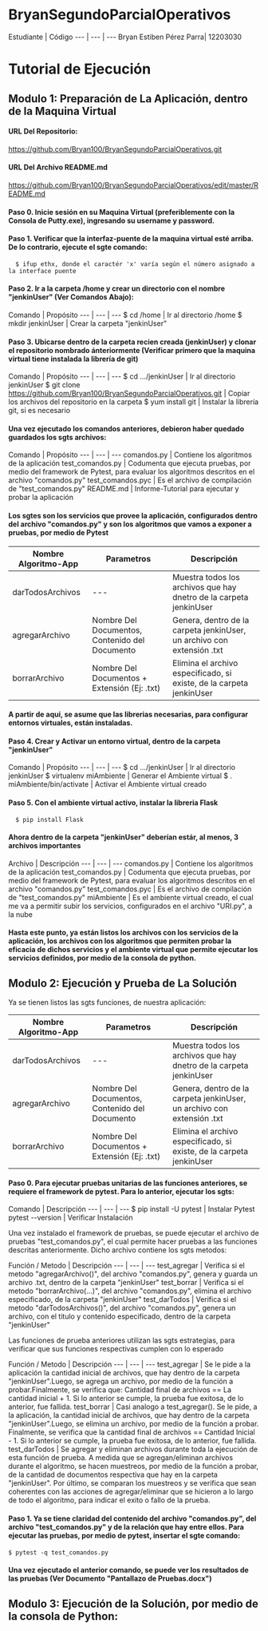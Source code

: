 # BryanSegundoParcialOperativos

Estudiante | Código
--- | --- | ---
Bryan Estiben Pérez Parra| 12203030

# Tutorial de Ejecución

## Modulo 1: Preparación de La Aplicación, dentro de la Maquina Virtual

#### URL Del Repositorio:
https://github.com/Bryan100/BryanSegundoParcialOperativos.git

#### URL Del Archivo README.md
https://github.com/Bryan100/BryanSegundoParcialOperativos/edit/master/README.md

#### Paso 0. Inicie sesión en su Maquina Virtual (preferiblemente con la Consola de Putty.exe), ingresando su username y password.

#### Paso 1. Verificar que la interfaz-puente de la maquina virtual esté arriba. De lo contrario, ejecute el sgte comando:
      $ ifup ethx, donde el caractér 'x' varía según el número asignado a la interface puente 
      
#### Paso 2. Ir a la carpeta /home y crear un directorio con el nombre "jenkinUser" (Ver Comandos Abajo):
 
Comando | Propósito
--- | --- | ---
$ cd /home | Ir al directorio /home
$ mkdir jenkinUser | Crear la carpeta "jenkinUser"


#### Paso 3. Ubicarse dentro de la carpeta recien creada (jenkinUser) y clonar el repositorio nombrado ánteriormente (Verificar primero que la maquina virtual tiene instalada la librería de git)

Comando | Propósito
--- | --- | ---
$ cd .../jenkinUser | Ir al directorio jenkinUser
$ git clone https://github.com/Bryan100/BryanSegundoParcialOperativos.git  | Copiar los archivos del repositorio en la carpeta
$ yum install git | Instalar la librería git, si es necesario

#### Una vez ejecutado los comandos anteriores, debieron haber quedado guardados los sgts archivos:

Comando | Propósito
--- | --- | ---
comandos.py | Contiene los algoritmos de la aplicación
test_comandos.py | Codumenta que ejecuta pruebas, por medio del framework de Pytest, para evaluar los algoritmos descritos en el archivo "comandos.py"
test_comandos.pyc | Es el archivo de compilación de "test_comandos.py"
README.md | Informe-Tutorial para ejecutar y probar la aplicación

#### Los sgtes son los servicios que provee la aplicación, configurados dentro del archivo "comandos.py" y son los algoritmos que vamos a exponer a pruebas, por medio de Pytest

Nombre Algoritmo-App | Parametros | Descripción
--- | --- | ---
darTodosArchivos | --- | Muestra todos los archivos que hay dnetro de la carpeta jenkinUser
agregarArchivo | Nombre Del Documentos, Contenido del Documento | Genera, dentro de la carpeta jenkinUser, un archivo con extensión .txt
borrarArchivo | Nombre Del Documentos + Extensión (Ej: .txt) | Elimina el archivo especificado, si existe, de la carpeta jenkinUser
        
#### A partir de aqui, se asume que las librerias necesarias, para configurar entornos virtuales, están instaladas.

#### Paso 4. Crear y Activar un entorno virtual, dentro de la carpeta "jenkinUser"
Comando | Propósito
--- | --- | ---
$ cd .../jenkinUser | Ir al directorio jenkinUser
$ virtualenv miAmbiente | Generar el Ambiente virtual
$ . miAmbiente/bin/activate | Activar el Ambiente virtual creado

#### Paso 5. Con el ambiente virtual activo, instalar la libreria Flask
      $ pip install Flask

#### Ahora dentro de la carpeta "jenkinUser" deberían estár, al menos, 3 archivos importantes

Archivo | Descripción
--- | --- | ---
comandos.py | Contiene los algoritmos de la aplicación
test_comandos.py | Codumenta que ejecuta pruebas, por medio del framework de Pytest, para evaluar los algoritmos descritos en el archivo "comandos.py"
test_comandos.pyc | Es el archivo de compilación de "test_comandos.py"
miAmbiente | Es el ambiente virtual creado, el cual me va a permitir subir los servicios, configurados en el archivo "URI.py", a la nube

#### Hasta este punto, ya están listos los archivos  con los servicios de la aplicación, los archivos con los algoritmos que permiten probar la eficacia de dichos servicios y el ambiente virtual que permite ejecutar los servicios definidos, por medio de la consola de python.

## Modulo 2: Ejecución y Prueba de La Solución

Ya se tienen listos las sgts funciones, de nuestra aplicación:

Nombre Algoritmo-App | Parametros | Descripción
--- | --- | ---
darTodosArchivos | --- | Muestra todos los archivos que hay dnetro de la carpeta jenkinUser
agregarArchivo | Nombre Del Documentos, Contenido del Documento | Genera, dentro de la carpeta jenkinUser, un archivo con extensión .txt
borrarArchivo | Nombre Del Documentos + Extensión (Ej: .txt) | Elimina el archivo especificado, si existe, de la carpeta jenkinUser
        
#### Paso 0. Para ejecutar pruebas unitarias de las funciones anteriores, se requiere el framework de pytest. Para lo anterior, ejecutar los sgts:

Comando | Descripción
--- | --- | ---
$ pip install -U pytest | Instalar Pytest
pytest --version | Verificar Instalación

Una vez instalado el framework de pruebas, se puede ejecutar el archivo de pruebas "test_comandos.py", el cual permite hacer pruebas a las funciones descritas anteriormente. Dicho archivo contiene los sgts metodos:

Función / Metodo | Descripción
--- | --- | ---
test_agregar | Verifica si el metodo "agregarArchivo()", del archivo "comandos.py", genera y guarda un archivo .txt, dentro de la carpeta "jenkinUser"
test_borrar | Verifica si el metodo "borrarArchivo(...)", del archivo "comandos.py", elimina el archivo especificado, de la carpeta "jenkinUser"
test_darTodos | Verifica si el metodo "darTodosArchivos()", del archivo "comandos.py", genera un archivo, con el titulo y contenido especificado, dentro de la carpeta "jenkinUser"

Las funciones de prueba anteriores utilizan las sgts estrategias, para verificar que sus funciones respectivas cumplen con lo esperado

Función / Metodo | Descripción
--- | --- | ---
test_agregar | Se le pide a la aplicación la cantidad inicial de archivos, que hay dentro de la carpeta "jenkinUser".Luego, se agrega un archivo, por medio de la función a probar.Finalmente, se verifica que: Cantidad final de archivos == La cantidad inicial + 1. Si lo anterior se cumple, la prueba fue exitosa, de lo anterior, fue fallida.
test_borrar | Casi analogo a test_agregar(). Se le pide, a la aplicación, la cantidad inicial de archivos, que hay dentro de la carpeta "jenkinUser".Luego, se elimina un archivo, por medio de la función a probar. Finalmente, se verifica que la cantidad final de archivos == Cantidad Inicial - 1. Si lo anterior se cumple, la prueba fue exitosa, de lo anterior, fue fallida.
test_darTodos | Se agregar y eliminan archivos durante toda la ejecución de esta función de prueba. A medida que se agregan/eliminan archivos durante el algoritmo, se hacen muestreos, por medio de la función a probar, de la cantidad de documentos respectiva que hay en la carpeta "jenkinUser". Por último, se comparan los muestreos y se verifica que sean coherentes con las acciones de agregar/eliminar que se hicieron a lo largo de todo el algoritmo, para indicar el exito o fallo de la prueba.

#### Paso 1. Ya se tiene claridad del contenido del archivo "comandos.py", del archivo "test_comandos.py" y de la relación que hay entre ellos. Para ejecutar las pruebas, por medio de pytest, insertar el sgte comando:
    $ pytest -q test_comandos.py

#### Una vez ejecutado el anterior comando, se puede ver los resultados de las pruebas (Ver Documento "Pantallazo de Pruebas.docx")

## Modulo 3: Ejecución de la Solución, por medio de la consola de Python:


